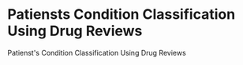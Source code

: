 # Patiensts Condition Classification Using Drug Reviews
 Patienst's Condition Classification Using Drug Reviews
